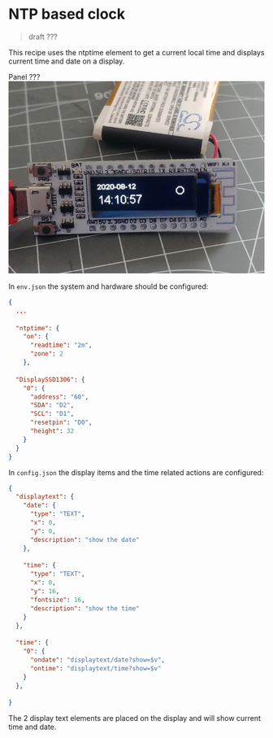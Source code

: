# NTP based clock

> draft ???

This recipe uses the ntptime element to get a current local time and displays current time and date on a display.

Panel ???
![image](ntpclock.png)

In `env.json` the system and hardware should be configured:

```JSON
{
  ...

  "ntptime": {
    "on": {
      "readtime": "2m",
      "zone": 2
    },
    
  "DisplaySSD1306": {
    "0": {
      "address": "60",
      "SDA": "D2",
      "SCL": "D1",
      "resetpin": "D0",
      "height": 32
    }
  }
}
```

In `config.json` the display items and the time related actions are configured:


```JSON
{
  "displaytext": {
    "date": {
      "type": "TEXT",
      "x": 0,
      "y": 0,
      "description": "show the date"
    },

    "time": {
      "type": "TEXT",
      "x": 0,
      "y": 16,
      "fontsize": 16,
      "description": "show the time"
    }
  },

  "time": {
    "0": {
      "ondate": "displaytext/date?show=$v",
      "ontime": "displaytext/time?show=$v"
    }
  },

}
```

The 2 display text elements are placed on the display and will show current time and date.

